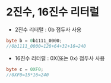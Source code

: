 # 2진수, 16진수 리터럴
- 2진수 리터럴 : 0b 접두사 사용

```c#
byte b = 0b1111_0000;
//0b1111_0000=128+64+32+16=240
```
  
- 16진수 리터럴 : 0X(또는 0x) 접두사 사용
```c#
byte c = 0XF0;
//0XF0=15*16=240
```
  
